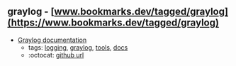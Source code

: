 graylog - [www.bookmarks.dev/tagged/graylog](https://www.bookmarks.dev/tagged/graylog)
---
* [Graylog documentation ](http://docs.graylog.org)
    * tags: [logging](../tagged/logging.md), [graylog](../tagged/graylog.md), [tools](../tagged/tools.md), [docs](../tagged/docs.md)
    * :octocat: [github url](https://github.com/Graylog2)
